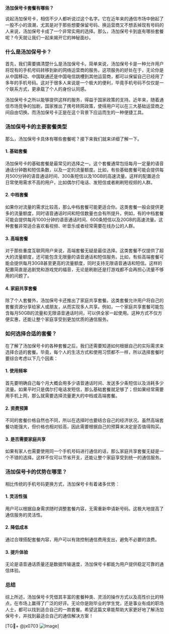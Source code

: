 **汤加保号卡套餐有哪些？**

说起汤加保号卡，相信不少人都听说过这个名字。它在近年来的通信市场中掀起了一股不小的浪潮，尤其是对于那些想要保留号码、换运营商又不想丢掉现有号码的人来说，汤加保号卡成了一个非常实用的选择。那么，汤加保号卡到底有哪些套餐呢？今天就让我们一起来揭开它的神秘面纱。

### 什么是汤加保号卡？

首先，我们需要搞清楚什么是汤加保号卡。简单来说，汤加保号卡是一种允许用户将现有的手机号码转移到新的网络运营商的服务。这项服务的好处在于，无论你是从中国移动、中国联通还是中国电信跳槽到其他运营商，都可以保留自己已经用了多年的手机号码。这对于很多人来说是一个极大的便利，毕竟手机号码不仅仅是一个联系方式，更承载了个人的身份认同感。

汤加保号卡之所以能够提供这样的服务，得益于国家政策的支持。近年来，随着通信市场竞争的加剧，国家推出了携号转网政策，使得用户可以在三大基础运营商之间自由切换。而汤加保号卡正是在这个背景下应运而生的一种便捷工具。

### 汤加保号卡的主要套餐类型

那么，汤加保号卡具体有哪些套餐呢？接下来我们就来详细了解一下。

#### 1. 基础套餐
汤加保号卡的基础套餐是最常见的选择之一。这个套餐通常包括每月一定量的语音通话分钟数和短信条数，以及一定的流量额度。比如，有些基础套餐可能会提供每月500分钟的语音通话时间、300条短信以及10GB的高速流量。这样的配置适合日常使用需求不高的用户，比如偶尔打电话、发短信或者刷刷短视频的人群。

#### 2. 中档套餐
如果你对流量的需求比较高，那么中档套餐可能更适合你。这类套餐一般会提供更多的流量额度，同时语音通话时间和短信数量也会有所提升。例如，有的中档套餐可能会提供每月1000分钟的语音通话时间、600条短信以及20GB的高速流量。这种套餐非常适合喜欢看视频、听音乐或者经常需要在线办公的人群。

#### 3. 高端套餐
对于那些重度互联网用户来说，高端套餐无疑是最佳选择。这类套餐不仅提供了超大的流量额度，还可能包含无限量的语音通话和短信服务。比如，有些高端套餐可能会提供每月30GB甚至更高的流量额度，同时支持无限语音通话和短信。这样的配置简直是追剧党和游戏党的福音，无论是刷剧还是打游戏都不会再担心流量不够用的问题了。

#### 4. 家庭共享套餐
除了个人套餐外，汤加保号卡还推出了家庭共享套餐。这类套餐允许用户将自己的套餐资源分享给家人或朋友，从而实现多人共享。例如，一个家庭共享套餐可能包含每月50GB的流量和无限语音通话时间，可以供全家一起使用。这种方式不仅方便实惠，还能让整个家庭享受到更加优质的通信服务。

### 如何选择合适的套餐？

在了解了汤加保号卡的各种套餐之后，我们还需要知道如何根据自己的实际需求来选择合适的套餐。毕竟，每个人的生活方式和使用习惯都不一样，所以选择套餐时要综合考虑以下几个因素：

#### 1. 使用频率
首先要明确自己每个月大概会用多少语音通话时间、发送多少条短信以及消耗多少流量。如果平时只是偶尔打电话发短信，那么基础套餐就足够了；但如果经常需要用手机上网，那么就需要选择流量更大的中档或高端套餐。

#### 2. 资费预算
不同的套餐价格自然也不同，所以在选择时也要结合自己的经济状况。虽然高端套餐功能强大，但价格也相对较高，因此需要根据自己的预算来决定是否值得购买。

#### 3. 是否需要家庭共享
如果有家人也需要使用同一个手机号码进行通信的话，那么家庭共享套餐无疑是一个不错的选择。这样不仅可以节省开支，还能让整个家庭享受到统一的通信服务。

### 汤加保号卡的优势在哪里？

相比传统的手机号码更换方式，汤加保号卡有着诸多优势：

#### 1. 灵活性强
用户可以根据自身需求随时调整套餐内容，无需重新申请新号码。这极大地提高了通信服务的灵活性。

#### 2. 降低成本
通过合理搭配套餐内容，用户可以有效控制通信费用支出，避免不必要的浪费。

#### 3. 提升体验
无论是语音通话质量还是数据传输速度，汤加保号卡都能为用户提供稳定可靠的通信体验。

### 总结

综上所述，汤加保号卡凭借其丰富的套餐种类、灵活的操作方式以及高性价比的特点，在市场上赢得了广泛的好评。无论你是刚毕业的学生党，还是事业有成的职场人士，都可以找到适合自己的一款套餐。希望这篇文章能帮助大家更好地了解汤加保号卡，并找到最适合自己的通信解决方案！

[TG💪+ @jx0703 ![Image](https://github.com/user-attachments/assets/dbca1d08-cadb-493c-b0ec-ad6f7a83f270)]